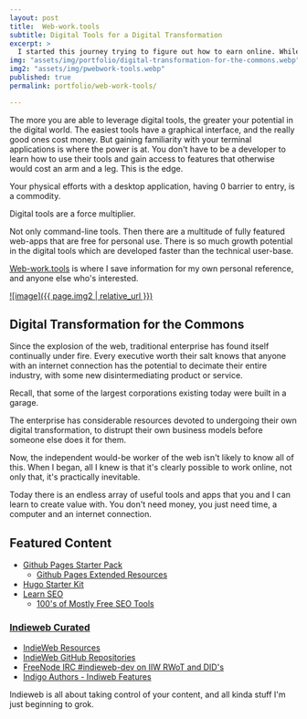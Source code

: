 ```yaml
---
layout: post
title:  Web-work.tools
subtitle: Digital Tools for a Digital Transformation
excerpt: >
  I started this journey trying to figure out how to earn online. While that's still a big part of it, I'm realizing that I just need to keep learning digital tools, and grow my skillset.
img: "assets/img/portfolio/digital-transformation-for-the-commons.webp"
img2: "assets/img/pwebwork-tools.webp"
published: true
permalink: portfolio/web-work-tools/

---
```


The more you are able to leverage digital tools, the greater your potential in the digital world. The easiest tools have a graphical interface, and the really good ones cost money. But gaining familiarity with your terminal applications is where the power is at. You don't have to be a developer to learn how to use their tools and gain access to features that otherwise would cost an arm and a leg. This is the edge. 

Your physical efforts with a desktop application, having 0 barrier to entry, is a commodity.

Digital tools are a force multiplier. 

Not only command-line tools.  Then there are a multitude of fully featured web-apps that are free for personal use. There is so much growth potential in the digital tools which are developed faster than the technical user-base.

[Web-work.tools](https://web-work.tools) is where I save information for my own personal reference, and anyone else who's interested. 

[![image]({{ page.img2 | relative_url }})](https://web-work.tools)

## Digital Transformation for the Commons

Since the explosion of the web, traditional enterprise has found itself continually under fire. Every executive worth their salt knows that anyone with an internet connection has the potential to decimate their entire industry, with some new disintermediating product or service.

Recall, that some of the largest corporations existing today were built in a garage.

The enterprise has considerable resources devoted to undergoing their own digital transformation, to distrupt their own business models before someone else does it for them.

Now, the independent would-be worker of the web isn't likely to know all of this. When I began, all I knew is that it's clearly possible to work online, not only that, it's practically inevitable. 

Today there is an endless array of useful tools and apps that you and I can learn to create value with. You don't need money, you just need time, a computer and an internet connection. 

## Featured Content
* [Github Pages Starter Pack](https://web-work.tools/jamstack/github-pages-starter-pack/)
  * [Github Pages Extended Resources](https://web-work.tools/jamstack/github-pages-extended-resources/)
* [Hugo Starter Kit](https://web-work.tools/jamstack/hugo-starter-kit/)
* [Learn SEO](https://web-work.tools/seo/learn/)
  * [100's of Mostly Free SEO Tools](https://web-work.tools/seo/tools/)


### [Indieweb Curated](https://github.com/web-work-tools/indieweb)
* [IndieWeb Resources](https://web-work.tools/indieweb/resources/)
* [IndieWeb GitHub Repositories](https://web-work.tools/indieweb/github-repos/)
* [FreeNode IRC #indieweb-dev on IIW RWoT and DID's](https://web-work.tools/indieweb/indieweb-dev-on-did/)
* [Indigo Authors - Indiweb Features](https://web-work.tools/indieweb/indigo-authors/)

Indieweb is all about taking control of your content, and all kinda stuff I'm just beginning to grok.
